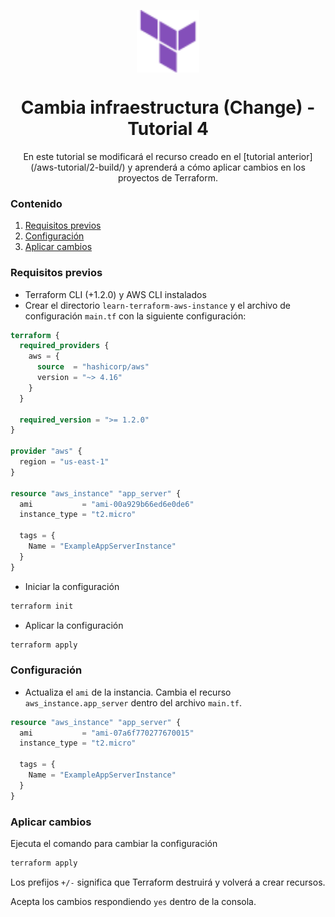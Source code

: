 <p align='center'><img src='https://raw.githubusercontent.com/maycloud-mx/ilustraciones/ee27844a4ec7810ee6eab8770fc6c1828fd7772c/logotipos/terraform-logo.svg' align='center' height='100'></p>

<h1 align='center'>Cambia infraestructura (Change) - Tutorial 4</h1>

<p align='center'>En este tutorial se modificará el recurso creado en el [tutorial anterior](/aws-tutorial/2-build/) y aprenderá a cómo aplicar cambios en los proyectos de Terraform.</p>

### Contenido

1. [Requisitos previos](#requisitos-previos)
2. [Configuración](#configuración)
3. [Aplicar cambios](#aplicar-cambios)

### Requisitos previos

- Terraform CLI (+1.2.0) y AWS CLI instalados
- Crear el directorio `learn-terraform-aws-instance` y el archivo de configuración `main.tf` con la siguiente configuración:

```tf
terraform {
  required_providers {
    aws = {
      source  = "hashicorp/aws"
      version = "~> 4.16"
    }
  }

  required_version = ">= 1.2.0"
}

provider "aws" {
  region = "us-east-1"
}

resource "aws_instance" "app_server" {
  ami           = "ami-00a929b66ed6e0de6"
  instance_type = "t2.micro"

  tags = {
    Name = "ExampleAppServerInstance"
  }
}
```

- Iniciar la configuración 

```sh
terraform init
```

- Aplicar la configuración 

```sh
terraform apply
```

### Configuración

- Actualiza el `ami` de la instancia. Cambia el recurso `aws_instance.app_server` dentro del archivo `main.tf`.

```tf
resource "aws_instance" "app_server" {
  ami           = "ami-07a6f770277670015"
  instance_type = "t2.micro"

  tags = {
    Name = "ExampleAppServerInstance"
  }
}
```

### Aplicar cambios

Ejecuta el comando para cambiar la configuración

```sh
terraform apply
```

Los prefijos `+/-` significa que Terraform destruirá y volverá a crear recursos.

Acepta los cambios respondiendo `yes` dentro de la consola.